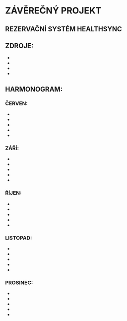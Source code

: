 
# ZÁVĚREČNÝ PROJEKT
## REZERVAČNÍ SYSTÉM HEALTHSYNC

## ZDROJE:
-
-
-
-

## HARMONOGRAM:

### ČERVEN:
  - 
  -
  -
  -
  -

### ZÁŘÍ:
  - 
  -
  -
  -
  -

### ŘÍJEN:
  - 
  -
  -
  -
  -

### LISTOPAD:
  - 
  -
  -
  -
  -

### PROSINEC:
  - 
  -
  -
  -
  -
